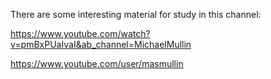 
There are some interesting material for study in this channel:

https://www.youtube.com/watch?v=pmBxPUaIvaI&ab_channel=MichaelMullin


https://www.youtube.com/user/masmullin
